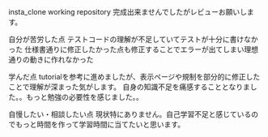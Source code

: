 insta_clone working repository
完成出来ませんでしたがレビューお願いします。

自分が苦労した点
テストコードの理解が不足していてテストが十分に書けなかった
仕様書通りに修正したかった点も修正することでエラーが出てしまい理想通りの動きに作れなかった

学んだ点
tutorialを参考に進めましたが、表示ページや規制を部分的に修正したことで理解が深まった気がします。
自身の知識不足を痛感することとなりました。。もっと勉強の必要性を感じました。。


自慢したい・相談したい点
現状特にありません。自己学習不足と感じているのでもっと時間を作って学習時間に当てたいと思います。
